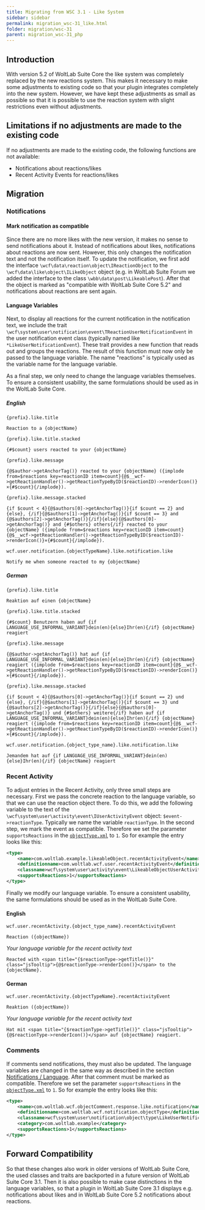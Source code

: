 ```yaml
---
title: Migrating from WSC 3.1 - Like System
sidebar: sidebar
permalink: migration_wsc-31_like.html
folder: migration/wsc-31
parent: migration_wsc-31_php
---
```


## Introduction

With version 5.2 of WoltLab Suite Core the like system was completely replaced by the new reactions system. This makes it necessary to make some adjustments to existing code so that your plugin integrates completely into the new system. However, we have kept these adjustments as small as possible so that it is possible to use the reaction system with slight restrictions even without adjustments. 

## Limitations if no adjustments are made to the existing code

If no adjustments are made to the existing code, the following functions are not available: 
* Notifications about reactions/likes
* Recent Activity Events for reactions/likes

## Migration
### Notifications
#### Mark notification as compatible 
Since there are no more likes with the new version, it makes no sense to send notifications about it. Instead of notifications about likes, notifications about reactions are now sent. However, this only changes the notification text and not the notification itself. To update the notification, we first add the interface `\wcf\data\reaction\object\IReactionObject` to the `\wcf\data\like\object\ILikeObject` object (e.g. in WoltLab Suite Forum we added the interface to the class `\wbb\data\post\LikeablePost`). After that the object is marked as "compatible with WoltLab Suite Core 5.2" and notifications about reactions are sent again. 

#### Language Variables
Next, to display all reactions for the current notification in the notification text, we include the trait `\wcf\system\user\notification\event\TReactionUserNotificationEvent` in the user notification event class (typically named like `*LikeUserNotificationEvent`). These trait provides a new function that reads out and groups the reactions. The result of this function must now only be passed to the language variable. The name "reactions" is typically used as the variable name for the language variable. 

As a final step, we only need to change the language variables themselves. To ensure a consistent usability, the same formulations should be used as in the WoltLab Suite Core. 

##### English

`{prefix}.like.title`
```
Reaction to a {objectName}
```

`{prefix}.like.title.stacked`

```
{#$count} users reacted to your {objectName}
```

`{prefix}.like.message`
```
{@$author->getAnchorTag()} reacted to your {objectName} ({implode from=$reactions key=reactionID item=count}{@$__wcf->getReactionHandler()->getReactionTypeByID($reactionID)->renderIcon()}×{#$count}{/implode}).
```

`{prefix}.like.message.stacked`

```
{if $count < 4}{@$authors[0]->getAnchorTag()}{if $count == 2} and {else}, {/if}{@$authors[1]->getAnchorTag()}{if $count == 3} and {@$authors[2]->getAnchorTag()}{/if}{else}{@$authors[0]->getAnchorTag()} and {#$others} others{/if} reacted to your {objectName} ({implode from=$reactions key=reactionID item=count}{@$__wcf->getReactionHandler()->getReactionTypeByID($reactionID)->renderIcon()}×{#$count}{/implode}).
```

`wcf.user.notification.{objectTypeName}.like.notification.like`
```
Notify me when someone reacted to my {objectName}
```

##### German

`{prefix}.like.title`
```
Reaktion auf einen {objectName}
```

`{prefix}.like.title.stacked`

```
{#$count} Benutzern haben auf {if LANGUAGE_USE_INFORMAL_VARIANT}dein(en){else}Ihr(en){/if} {objectName} reagiert
```

`{prefix}.like.message`
```
{@$author->getAnchorTag()} hat auf {if LANGUAGE_USE_INFORMAL_VARIANT}dein(en){else}Ihr(en){/if} {objectName} reagiert ({implode from=$reactions key=reactionID item=count}{@$__wcf->getReactionHandler()->getReactionTypeByID($reactionID)->renderIcon()}×{#$count}{/implode}).
```

`{prefix}.like.message.stacked`

```
{if $count < 4}{@$authors[0]->getAnchorTag()}{if $count == 2} und {else}, {/if}{@$authors[1]->getAnchorTag()}{if $count == 3} und {@$authors[2]->getAnchorTag()}{/if}{else}{@$authors[0]->getAnchorTag()} und {#$others} weitere{/if} haben auf {if LANGUAGE_USE_INFORMAL_VARIANT}dein(en){else}Ihr(en){/if} {objectName} reagiert ({implode from=$reactions key=reactionID item=count}{@$__wcf->getReactionHandler()->getReactionTypeByID($reactionID)->renderIcon()}×{#$count}{/implode}).
```

`wcf.user.notification.{object_type_name}.like.notification.like`
```
Jemandem hat auf {if LANGUAGE_USE_INFORMAL_VARIANT}dein(en){else}Ihr(en){/if} {objectName} reagiert
```

### Recent Activity 

To adjust entries in the Recent Activity, only three small steps are necessary. First we pass the concrete reaction to the language variable, so that we can use the reaction object there. To do this, we add the following variable to the text of the `\wcf\system\user\activity\event\IUserActivityEvent` object: `$event->reactionType`. Typically we name the variable `reactionType`. In the second step, we mark the event as compatible. Therefore we set the parameter `supportsReactions` in the [`objectType.xml`](package_pip_object-type) to `1`. So for example the entry looks like this:
 
```xml
<type>
	<name>com.woltlab.example.likeableObject.recentActivityEvent</name>
	<definitionname>com.woltlab.wcf.user.recentActivityEvent</definitionname>
	<classname>wcf\system\user\activity\event\LikeableObjectUserActivityEvent</classname>
	<supportsReactions>1</supportsReactions>
</type>
```

Finally we modify our language variable. To ensure a consistent usability, the same formulations should be used as in the WoltLab Suite Core.

#### English
`wcf.user.recentActivity.{object_type_name}.recentActivityEvent`
```
Reaction ({objectName})
```

_Your language variable for the recent activity text_
```
Reacted with <span title="{$reactionType->getTitle()}" class="jsTooltip">{@$reactionType->renderIcon()}</span> to the {objectName}.
```

#### German
`wcf.user.recentActivity.{objectTypeName}.recentActivityEvent`
```
Reaktion ({objectName})
```

_Your language variable for the recent activity text_
```
Hat mit <span title="{$reactionType->getTitle()}" class="jsTooltip">{@$reactionType->renderIcon()}</span> auf {objectName} reagiert.
```

### Comments
If comments send notifications, they must also be updated. The language variables are changed in the same way as described in the section [Notifications / Language](migration_wsc-31_like.html#Language-Variables). After that comment must be marked as compatible. Therefore we set the parameter `supportsReactions` in the [`objectType.xml`](package_pip_object-type) to `1`. So for example the entry looks like this: 

```xml
<type>
	<name>com.woltlab.wcf.objectComment.response.like.notification</name>
	<definitionname>com.woltlab.wcf.notification.objectType</definitionname>
	<classname>wcf\system\user\notification\object\type\LikeUserNotificationObjectType</classname>
	<category>com.woltlab.example</category>
	<supportsReactions>1</supportsReactions>
</type>                                                                                                                                                                                          
```

## Forward Compatibility 

So that these changes also work in older versions of WoltLab Suite Core, the used classes and traits are backported in a future version of WoltLab Suite Core 3.1. Then it is also possible to make case distinctions in the language variables, so that a plugin in WoltLab Suite Core 3.1 displays e.g. notifications about likes and in WoltLab Suite Core 5.2 notifications about reactions. 

